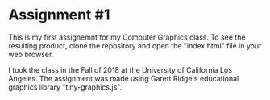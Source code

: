 # Assignment #1

This is my first assignemnt for my Computer Graphics class. 
To see the resulting product, clone the repository and open the "index.html" file in your web browser.

I took the class in the Fall of 2018 at the University of California Los Angeles.
The assignment was made using Garett Ridge's educational graphics library "tiny-graphics.js".
